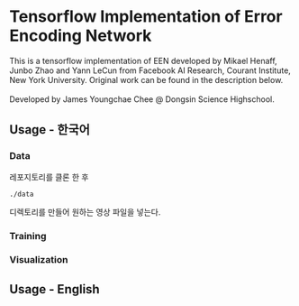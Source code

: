 # Tensorflow Implementation of Error Encoding Network
This is a tensorflow implementation of EEN developed by Mikael Henaff, Junbo Zhao and Yann LeCun from Facebook AI Research, Courant Institute, New York University. Original work can be found in the description below.
<br>
<br>
Developed by James Youngchae Chee @ Dongsin Science Highschool.

## Usage - 한국어
### Data
레포지토리를 클론 한 후 
```
./data
```
디렉토리를 만들어 원하는 영상 파일을 넣는다.
### Training
### Visualization

## Usage - English
